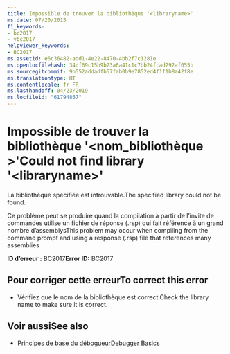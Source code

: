 ```yaml
---
title: Impossible de trouver la bibliothèque '<libraryname>'
ms.date: 07/20/2015
f1_keywords:
- bc2017
- vbc2017
helpviewer_keywords:
- BC2017
ms.assetid: e6c36482-add1-4e22-8470-4bb2f7c1281e
ms.openlocfilehash: 34df69c15b9b23a6a41c1c7bb24fcad292af055b
ms.sourcegitcommit: 9b552addadfb57fab0b9e7852ed4f1f1b8a42f8e
ms.translationtype: HT
ms.contentlocale: fr-FR
ms.lasthandoff: 04/23/2019
ms.locfileid: "61794867"
---
```

# <a name="could-not-find-library-libraryname"></a><span data-ttu-id="339c7-102">Impossible de trouver la bibliothèque '\<nom_bibliothèque >'</span><span class="sxs-lookup"><span data-stu-id="339c7-102">Could not find library '\<libraryname>'</span></span>
<span data-ttu-id="339c7-103">La bibliothèque spécifiée est introuvable.</span><span class="sxs-lookup"><span data-stu-id="339c7-103">The specified library could not be found.</span></span>  
  
 <span data-ttu-id="339c7-104">Ce problème peut se produire quand la compilation à partir de l’invite de commandes utilise un fichier de réponse (.rsp) qui fait référence à un grand nombre d’assemblys</span><span class="sxs-lookup"><span data-stu-id="339c7-104">This problem may occur when compiling from the command prompt and using a response (.rsp) file that references many assemblies</span></span>  
  
 <span data-ttu-id="339c7-105">**ID d’erreur :** BC2017</span><span class="sxs-lookup"><span data-stu-id="339c7-105">**Error ID:** BC2017</span></span>  
  
## <a name="to-correct-this-error"></a><span data-ttu-id="339c7-106">Pour corriger cette erreur</span><span class="sxs-lookup"><span data-stu-id="339c7-106">To correct this error</span></span>  
  
- <span data-ttu-id="339c7-107">Vérifiez que le nom de la bibliothèque est correct.</span><span class="sxs-lookup"><span data-stu-id="339c7-107">Check the library name to make sure it is correct.</span></span>  
  
## <a name="see-also"></a><span data-ttu-id="339c7-108">Voir aussi</span><span class="sxs-lookup"><span data-stu-id="339c7-108">See also</span></span>

- [<span data-ttu-id="339c7-109">Principes de base du débogueur</span><span class="sxs-lookup"><span data-stu-id="339c7-109">Debugger Basics</span></span>](/visualstudio/debugger/debugger-basics)
